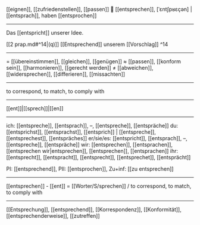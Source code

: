 [[eignen]], [[zufriedenstellen]], [[passen]]
📝 [[entsprechen]], [ˈɛntʃpʁɛçən] | [[entsprach]], haben [[entsprochen]]

---
Das [[entspricht]] unserer Idee.

[[2 prap.md#^14|(q)]] [[Entsprechend]] unserem [[Vorschlag]] ^14

---
= [[übereinstimmen]], [[gleichen]], [[genügen]]
≈ [[passen]], [[konform sein]], [[harmonieren]], [[gerecht werden]]
≠ [[abweichen]], [[widersprechen]], [[differieren]], [[missachten]]

---
to correspond, to match, to comply with

---
[[ent]]|[[sprech]]|[[en]]

---
ich: [[entspreche]], [[entsprach]], –, [[entspreche]], [[entspräche]]
du: [[entsprichst]], [[entsprachst]], [[entsprich]] | [[entspreche]], [[entsprechest]], [[entspräches]]
er/sie/es: [[entspricht]], [[entsprach]], –, [[entspreche]], [[entspräche]]
wir: [[entsprechen]], [[entsprachen]], [[entsprechen wir|entsprechen]], [[entsprechen]], [[entsprachen]]
ihr: [[entsprecht]], [[entspracht]], [[entsprecht]], [[entsprechet]], [[entsprächt]]

PI: [[entsprechend]], PII: [[entsprochen]], Zu+inf: [[zu entsprechen]]

---
[[entsprechen]] - [[ent]] = [[Worter/S/sprechen]] / to correspond, to match, to comply with

---
[[Entsprechung]], [[entsprechend]], [[Korrespondenz]], [[Konformität]], [[entsprechenderweise]], [[zutreffen]]